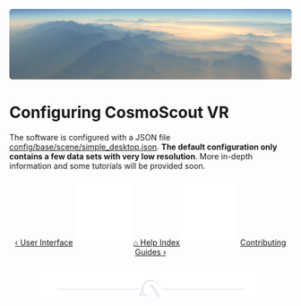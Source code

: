 <p align="center"> 
  <img src ="img/light-shafts.jpg" />
</p>

# Configuring CosmoScout VR

The software is configured with a JSON file [config/base/scene/simple_desktop.json](../config/base/scene/simple_desktop.json). **The default configuration only contains a few data sets with very low resolution**. More in-depth information and some tutorials will be provided soon.

<p align="center">
  <a href="using.md">&lsaquo; User Interface</a>
  <img src ="img/nav-vspace.svg"/>
  <a href="README.md">&#8962; Help Index</a>
  <img src ="img/nav-vspace.svg"/>
  <a href="contributing.md">Contributing Guides &rsaquo;</a>
</p>

<p align="center"><img src ="img/hr.svg"/></p>